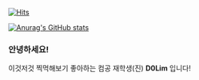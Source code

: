 
  [![Hits](https://hits.seeyoufarm.com/api/count/incr/badge.svg?url=https%3A%2F%2Fgithub.com%2Fimdigo)](https://hits.seeyoufarm.com)

[![Anurag's GitHub stats](https://github-readme-stats.vercel.app/api?username=d0lim)](https://github.com/anuraghazra/github-readme-stats)

### 안녕하세요!
이것저것 찍먹해보기 좋아하는 컴공 재학생(진) **D0Lim** 입니다!  


<!--
**imdigo/imdigo** is a ✨ _special_ ✨ repository because its `README.md` (this file) appears on your GitHub profile.

Here are some ideas to get you started:

- 🔭 I’m currently working on ...
- 🌱 I’m currently learning ...
- 👯 I’m looking to collaborate on ...
- 🤔 I’m looking for help with ...
- 💬 Ask me about ...
- 📫 How to reach me: ...
- 😄 Pronouns: ...
- ⚡ Fun fact: ...
-->

